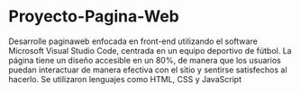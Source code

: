 # Proyecto-Pagina-Web
Desarrolle paginaweb enfocada en front-end utilizando el software Microsoft Visual Studio Code, centrada en un equipo deportivo de fútbol. La página tiene un diseño accesible en un 80%, de manera que los usuarios puedan interactuar de manera efectiva con el sitio y sentirse satisfechos al hacerlo. Se utilizaron lenguajes como HTML, CSS y JavaScript
